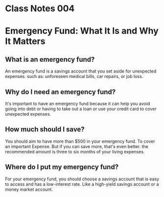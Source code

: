 # Class Notes 004

# Emergency Fund: What It Is and Why It Matters

## What is an emergency fund?

An emergency fund is a savings account that you set aside for unexpected expenses. such as: unforeseen medical bills, car repairs, or job loss.

## Why do I need an emergency fund?
It's important to have an emergency fund because it can help you avoid going into debt or having to take out a loan or use your credit card to cover unexpected expenses.

## How much should I save?
You should aim to have more than $500 in your emergency fund. To cover an important Expense. But if you can save more, that's even better. the recommended amount is three to six months of your living expenses.

## Where do I put my emergency fund?
For your emergency fund, you should choose a savings account that is easy to access and has a low-interest rate. Like a high-yield savings account or a money market account.